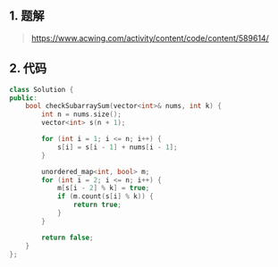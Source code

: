 ## 1. 题解
> https://www.acwing.com/activity/content/code/content/589614/

## 2. 代码
```c++
class Solution {
public:
    bool checkSubarraySum(vector<int>& nums, int k) {
        int n = nums.size();
        vector<int> s(n + 1);

        for (int i = 1; i <= n; i++) {
            s[i] = s[i - 1] + nums[i - 1];
        }

        unordered_map<int, bool> m;
        for (int i = 2; i <= n; i++) {
            m[s[i - 2] % k] = true;
            if (m.count(s[i] % k)) {
                return true;
            }
        }

        return false;
    }
};
```